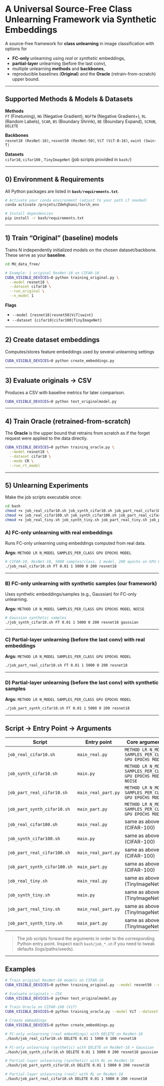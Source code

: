 # A Universal Source-Free Class Unlearning Framework via Synthetic Embeddings

A source-free framework for **class unlearning** in image classification with options for
- **FC-only** unlearning using *real* or *synthetic* embeddings,
- **partial-layer** unlearning (before the last conv),
- multiple unlearning **methods** and **backbones**,
- reproducible baselines (**Original**) and the **Oracle** (retrain-from-scratch) upper bound.

---

## Supported Methods & Models & Datasets

**Methods**  
`FT` (Finetuning), `NG` (Negative Gradient), `NGFTW` (Negative Gradient+), `RL` (Random Labels),
`SCAR`, `BS` (Boundary Shrink), `BE` (Boundary Expand), `SCRUB`, `DELETE`

**Backbones**  
`resnet18 (ResNet-18)`, `resnet50 (ResNet-50)`, `ViT (ViT-B-16)`, `swint (Swin-T)`

**Datasets**  
`cifar10`, `cifar100` , `TinyImageNet` (job scripts provided in `bash/`)

---

## 0) Environment & Requirements

All Python packages are listed in **`bash/requirements.txt`**.

```bash
# Activate your conda environment (adjust to your path if needed)
conda activate /projets/Zdehghani/torch_env

# Install dependencies
pip install -r bash/requirements.txt
```

---

## 1) Train “Original” (baseline) models

Trains N independently initialized models on the chosen dataset/backbone. These serve as your **baseline**.

```bash
cd MU_data_free/

# Example: 1 original ResNet-18 on CIFAR-10
CUDA_VISIBLE_DEVICES=0 python training_original.py \
  --model resnet18 \
  --dataset cifar10 \
  --run_original \
  --n_model 1
```

**Flags**
- `--model {resnet18|resnet50|ViT|swint}`
- `--dataset {cifar10|cifar100|TinyImageNet}`

---

## 2) Create dataset embeddings

Computes/stores feature embeddings used by several unlearning settings 

```bash
CUDA_VISIBLE_DEVICES=0 python create_embeddings.py
```

---

## 3) Evaluate originals → CSV

Produces a CSV with baseline metrics for later comparison.

```bash
CUDA_VISIBLE_DEVICES=0 python test_originalmodel.py
```

---

## 4) Train Oracle (retrained-from-scratch)

The **Oracle** is the upper bound that retrains from scratch as if the forget request were applied to the data directly.

```bash
CUDA_VISIBLE_DEVICES=0 python training_oracle.py \
  --model resnet18 \
  --dataset cifar10 \
  --mode CR \
  --run_rt_model
```

---

## 5) Unlearning Experiments

Make the job scripts executable once:

```bash
cd bash
chmod +x job_real_cifar10.sh job_synth_cifar10.sh job_part_real_cifar10.sh job_part_synth_cifar10.sh
chmod +x job_real_cifar100.sh job_synth_cifar100.sh job_part_real_cifar100.sh job_part_synth_cifar100.sh
chmod +x job_real_tiny.sh job_synth_tiny.sh job_part_real_tiny.sh job_part_synth_tiny.sh
```

### A) FC-only unlearning with **real** embeddings

Runs FC-only unlearning using embeddings computed from real data.

**Args:** `METHOD LR N_MODEL SAMPLES_PER_CLASS GPU EPOCHS MODEL`

```bash
# CIFAR-10, ResNet-18, 5000 samples/class, 1 model, 200 epochs on GPU 0
./job_real_cifar10.sh FT 0.01 1 5000 0 200 resnet18
```

---

### B) FC-only unlearning with **synthetic** samples (our framework)

Uses synthetic embeddings/samples (e.g., Gaussian) for FC-only unlearning.

**Args:** `METHOD LR N_MODEL SAMPLES_PER_CLASS GPU EPOCHS MODEL NOISE`

```bash
# Gaussian synthetic samples
./job_synth_cifar10.sh FT 0.01 1 5000 0 200 resnet18 gaussian
```

---

### C) Partial-layer unlearning (**before the last conv**) with **real** embeddings

**Args:** `METHOD LR N_MODEL SAMPLES_PER_CLASS GPU EPOCHS MODEL`

```bash
./job_part_real_cifar10.sh FT 0.01 1 5000 0 200 resnet18
```

---

### D) Partial-layer unlearning (**before the last conv**) with **synthetic** samples

**Args:** `METHOD LR N_MODEL SAMPLES_PER_CLASS GPU EPOCHS MODEL`

```bash
./job_part_synth_cifar10.sh FT 0.01 1 5000 0 200 resnet18
```

---

## Script → Entry Point → Arguments

| Script                          | Entry point              | Core arguments                                                                                  |
|---------------------------------|--------------------------|--------------------------------------------------------------------------------------------------|
| `job_real_cifar10.sh`           | `main_real.py`           | `METHOD LR N_MODEL SAMPLES_PER_CLASS GPU EPOCHS MODEL`                                          |
| `job_synth_cifar10.sh`          | `main.py`                | `METHOD LR N_MODEL SAMPLES_PER_CLASS GPU EPOCHS MODEL NOISE`                                    |
| `job_part_real_cifar10.sh`      | `main_real_part.py`      | `METHOD LR N_MODEL SAMPLES_PER_CLASS GPU EPOCHS MODEL`                                          |
| `job_part_synth_cifar10.sh`     | `main_part.py`           | `METHOD LR N_MODEL SAMPLES_PER_CLASS GPU EPOCHS MODEL`                                          |
| `job_real_cifar100.sh`          | `main_real.py`           | same as above (CIFAR-100)                                                                       |
| `job_synth_cifar100.sh`         | `main.py`                | same as above (CIFAR-100)                                                                       |
| `job_part_real_cifar100.sh`     | `main_real_part.py`      | same as above (CIFAR-100)                                                                       |
| `job_part_synth_cifar100.sh`    | `main_part.py`           | same as above (CIFAR-100)                                                                       |
| `job_real_tiny.sh`              | `main_real.py`           | same as above (TinyImageNet)                                                                    |
| `job_synth_tiny.sh`             | `main.py`                | same as above (TinyImageNet)                                                                    |
| `job_part_real_tiny.sh`         | `main_real_part.py`      | same as above (TinyImageNet)                                                                    |
| `job_part_synth_tiny.sh`        | `main_part.py`           | same as above (TinyImageNet)                                                                    |

> The job scripts forward the arguments in order to the corresponding Python entry point. Inspect each `bash/job_*.sh` if you need to tweak defaults (logs/paths/seeds).

---

## Examples

```bash
# Train original ResNet-50 models on CIFAR-10
CUDA_VISIBLE_DEVICES=0 python training_original.py --model resnet50 --dataset cifar10 --run_original --n_model 1

# Evaluate originals → CSV
CUDA_VISIBLE_DEVICES=0 python test_originalmodel.py

# Train Oracle on CIFAR-100 (ViT)
CUDA_VISIBLE_DEVICES=0 python training_oracle.py --model ViT --dataset cifar100 --mode CR --run_rt_model

# Create embeddings
CUDA_VISIBLE_DEVICES=0 python create_embeddings.py

# FC-only unlearning (real embeddings) with DELETE on ResNet-18
./bash/job_real_cifar10.sh DELETE 0.01 1 5000 0 100 resnet18

# FC-only unlearning (synthetic) with DELETE on ResNet-18 + Gaussian
./bash/job_synth_cifar10.sh DELETE 0.01 1 5000 0 200 resnet18 gaussian

# Partial-layer unlearning (synthetic) with RL on ResNet-18
./bash/job_part_synth_cifar10.sh DELETE 0.01 1 5000 0 200 resnet18

# Partial-layer unlearning (real) with RL on ResNet-18
./bash/job_part_real_cifar10.sh DELETE 0.01 1 5000 0 200 resnet18
```




